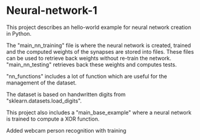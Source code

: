 # Neural-network-1

This project describes an hello-world example for neural network creation in Python.

The "main_nn_training" file is where the neural network is created, trained and the computed weights of the synapses are stored into files.
These files can be used to retrieve back weights without re-train the network. "main_nn_testing" retrieves back these weights and computes tests.

"nn_functions" includes a lot of function which are useful for the management of the dataset.


The dataset is based on handwritten digits from "sklearn.datasets.load_digits".

This project also includes a "main_base_example" where a neural network is trained to compute a XOR function.

Added webcam person recognition with training